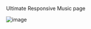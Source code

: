 Ultimate Responsive Music page

![image](https://github.com/MohamedSameer10/Responsive-Music-Page/assets/154678407/98f79860-2fe1-4eab-859c-47fbe6bb6a60)
